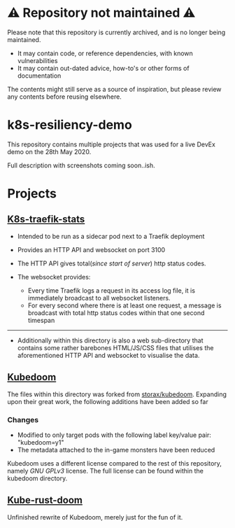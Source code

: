 # :warning: Repository not maintained :warning:

Please note that this repository is currently archived, and is no longer being maintained.

- It may contain code, or reference dependencies, with known vulnerabilities
- It may contain out-dated advice, how-to's or other forms of documentation

The contents might still serve as a source of inspiration, but please review any contents before reusing elsewhere.

# k8s-resiliency-demo

This repository contains multiple projects that was used for a live DevEx demo on the 28th May 2020.

Full description with screenshots coming soon..ish.

# Projects

## [K8s-traefik-stats](k8s-traefik-stats)
* Intended to be run as a sidecar pod next to a Traefik deployment
* Provides an HTTP API and websocket on port 3100
* The HTTP API gives total(*since start of server*) http status codes.
* The websocket provides:

  * Every time Traefik logs a request in its access log file, it is immediately broadcast to all websocket listeners.
  * For every second where there is at least one request, a message is broadcast with total http status codes within that one second timespan

---

* Additionally within this directory is also a web sub-directory that contains some rather barebones HTML/JS/CSS files that utilises the aforementioned HTTP API and websocket to visualise the data. 

## [Kubedoom](kubedoom)

The files within this directory was forked from [storax/kubedoom](https://github.com/storax/kubedoom). Expanding upon their great work, the following additions have been added so far

### **Changes**
* Modified to only target pods with the following label key/value pair: "kubedoom=y1"
* The metadata attached to the in-game monsters have been reduced

Kubedoom uses a different license compared to the rest of this repository, namely *GNU GPLv3* license. The full license can be found within the kubedoom directory.

## [Kube-rust-doom](kube-rust-doom)

Unfinished rewrite of Kubedoom, merely just for the fun of it.
